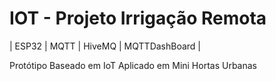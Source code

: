 # IOT - Projeto Irrigação Remota
| ESP32 | MQTT | HiveMQ | MQTTDashBoard |

Protótipo Baseado em IoT Aplicado em Mini Hortas Urbanas

